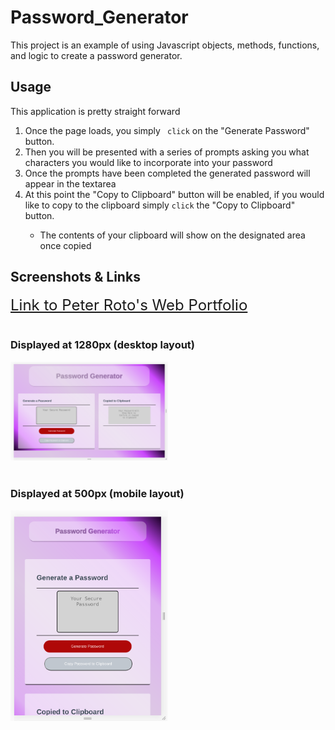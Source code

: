 # Password_Generator
This project is an example of using Javascript objects, methods, functions, and logic to create a password generator.

## Usage ##
This application is pretty straight forward
<ol>
<li>Once the page loads, you simply <code> click</code> on the "Generate Password" button.</li>
<li>Then you will be presented with a series of prompts asking you what characters you would like to incorporate into your password</li>
<li>Once the prompts have been completed the generated password will appear in the textarea</li>
<li>At this point the "Copy to Clipboard" button will be enabled, if you would like to copy to the clipboard simply <code>click</code> the "Copy to Clipboard" button.</li>
<ul>
<li>The contents of your clipboard will show on the designated area once copied</li>
</ul>
</ol>

## Screenshots & Links ##
<a href="https://proto133.github.io/Password_Generator" target="_blank" style="font-size:24px;"> Link to Peter Roto's Web Portfolio
</a> 
<br>
<br>
### Displayed at 1280px (desktop layout) 
<a href="https://proto133.github.io/Password_Generator/blob/main/assets/images/PassGen1280.png" target=_blank>
<img src="assets/images/PassGen1280.png" style="max-width:50%;" alt="Screenshot of Password Generator at desktop resolution"/>
</a>
<br>
<br>

### Displayed at 500px (mobile layout) 

<a href="https://github.com/Proto133/Password_Generator/blob/main/assets/images/PassGen500px.png" target=_blank>
<img src="assets/images/PassGen500px.png" style="max-width:50%;" alt="Screenshot of Password Generator at mobile resolution"/>
</a>